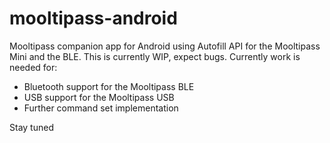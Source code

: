 # mooltipass-android

Mooltipass companion app for Android using Autofill API for the Mooltipass Mini and the BLE.
This is currently WIP, expect bugs. Currently work is needed for:
- Bluetooth support for the Mooltipass BLE
- USB support for the Mooltipass USB
- Further command set implementation

Stay tuned

